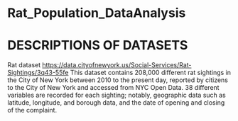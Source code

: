 # Rat_Population_DataAnalysis

# DESCRIPTIONS OF DATASETS
Rat dataset
https://data.cityofnewyork.us/Social-Services/Rat-Sightings/3q43-55fe
This dataset contains 208,000 different rat sightings in the City of New York between 2010 to the present day, reported by citizens to the City of New York and accessed from NYC Open Data. 38 different variables are recorded for each sighting; notably, geographic data such as latitude, longitude, and borough data, and the date of opening and closing of the complaint. 
